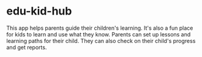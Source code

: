 # edu-kid-hub
This app helps parents guide their children's learning. It's also a fun place for kids to learn and use what they know. Parents can set up lessons and learning paths for their child. They can also check on their child's progress and get reports.
